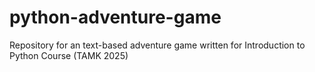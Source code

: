 # python-adventure-game
Repository for an text-based adventure game written for Introduction to Python Course (TAMK 2025)
